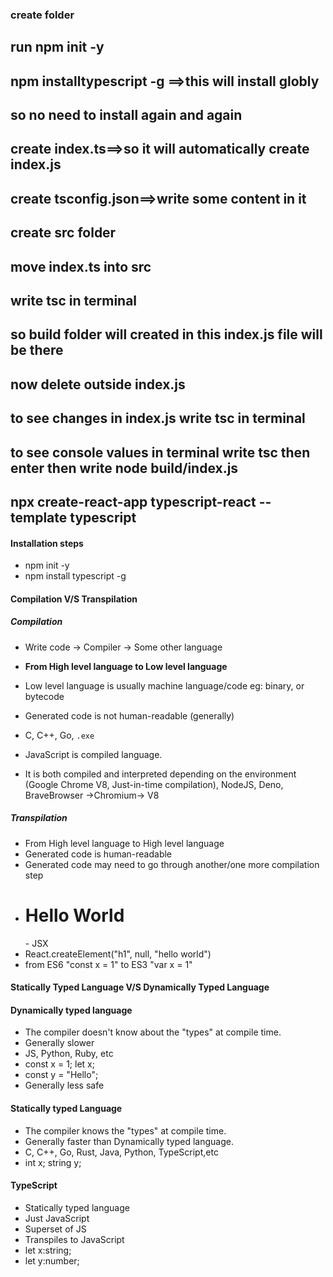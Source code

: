 ### create folder
## run npm init -y
## npm installtypescript -g  ==>this will install globly
##  so no need to install again and again

## create index.ts==>so it will automatically create index.js
## create tsconfig.json==>write some content in it

## create src folder
## move index.ts into src

## write tsc in terminal

## so build folder will created in this index.js file will be there 

## now delete outside index.js 


## to see changes in index.js write tsc in terminal
## to see console values in terminal write tsc then enter then write node build/index.js

## npx create-react-app typescript-react --template typescript





#### Installation steps

- npm init -y
- npm install typescript -g

#### Compilation V/S Transpilation

##### Compilation

- Write code -> Compiler -> Some other language
- **From High level language to Low level language**
- Low level language is usually machine language/code eg: binary, or bytecode
- Generated code is not human-readable (generally)
- C, C++, Go, `.exe`

- JavaScript is compiled language.
- It is both compiled and interpreted depending on the environment (Google Chrome V8, Just-in-time compilation), NodeJS, Deno, BraveBrowser ->Chromium-> V8

##### Transpilation

- From High level language to High level language
- Generated code is human-readable
- Generated code may need to go through another/one more compilation step
- <h1>Hello World</h1> - JSX
- React.createElement("h1", null, "hello world")
- from ES6 "const x = 1" to ES3 "var x = 1"

#### Statically Typed Language V/S Dynamically Typed Language

#### Dynamically typed language

- The compiler doesn't know about the "types" at compile time.
- Generally slower
- JS, Python, Ruby, etc
- const x = 1; let x;
- const y = "Hello";
- Generally less safe

#### Statically typed Language

- The compiler knows the "types" at compile time.
- Generally faster than Dynamically typed language.
- C, C++, Go, Rust, Java, Python, TypeScript,etc
- int x; string y;

#### TypeScript

- Statically typed language
- Just JavaScript
- Superset of JS
- Transpiles to JavaScript
- let x:string;
- let y:number;